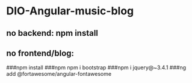 # DIO-Angular-music-blog
## no backend: npm install
## no frontend/blog:
###npm install
###npm npm i bootstrap
###npm i jquery@~3.4.1
###ng add @fortawesome/angular-fontawesome
